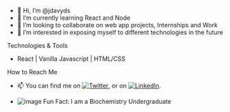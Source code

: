 - 👋 Hi, I’m @jdavyds
- 🌱 I’m currently learning React and Node
- 💞️ I’m looking to collaborate on web app projects, Internships and Work
- 👀 I’m interested in exposing myself to different technologies in the future 

Technologies & Tools
- React | Vanilla Javascript | HTML/CSS

How to Reach Me
- 📫 You can find me on   [![Twitter][1.2]][1], or on   [![LinkedIn][2.2]][2].

- ![image](https://user-images.githubusercontent.com/62676232/135527020-05a799b0-083a-45ad-9de4-0d15125c89ed.png) Fun Fact: I am a Biochemistry Undergraduate

[1.2]: http://i.imgur.com/wWzX9uB.png (twitter icon without padding)
[2.2]: https://raw.githubusercontent.com/MartinHeinz/MartinHeinz/master/linkedin-3-16.png (LinkedIn icon without padding)

[1]: https://twitter.com/jdavydz
[2]: https://www.linkedin.com/in/jdavyds

<!---
jdavyds/jdavyds is a ✨ special ✨ repository because its `README.md` (this file) appears on your GitHub profile.
You can click the Preview link to take a look at your changes.
--->
